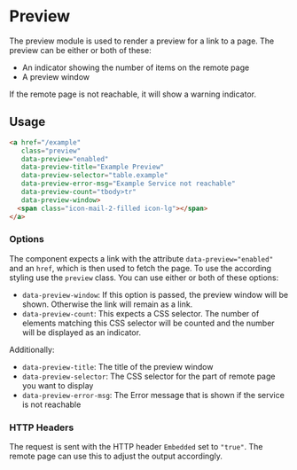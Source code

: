 # Preview

The preview module is used to render a preview for a link to a page. The preview can be either or both of these:

* An indicator showing the number of items on the remote page
* A preview window

If the remote page is not reachable, it will show a warning indicator.

## Usage

```html
<a href="/example"
   class="preview"
   data-preview="enabled"
   data-preview-title="Example Preview"
   data-preview-selector="table.example"
   data-preview-error-msg="Example Service not reachable"
   data-preview-count="tbody>tr"
   data-preview-window>
  <span class="icon-mail-2-filled icon-lg"></span>
</a>
```

### Options

The component expects a link with the attribute `data-preview="enabled"` and an `href`, which is then used to fetch the page. To use the according styling use the `preview` class. You can use either or both of these options:

* `data-preview-window`: If this option is passed, the preview window will be shown. Otherwise the link will remain as a link.
* `data-preview-count`: This expects a CSS selector. The number of elements matching this CSS selector will be counted and the number will be displayed as an indicator.

Additionally:

* `data-preview-title`: The title of the preview window
* `data-preview-selector`: The CSS selector for the part of remote page you want to display
* `data-preview-error-msg`: The Error message that is shown if the service is not reachable

### HTTP Headers

The request is sent with the HTTP header `Embedded` set to `"true"`. The remote page can use this to adjust the output accordingly.
